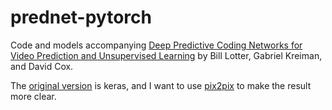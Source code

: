# prednet-pytorch

Code and models accompanying [Deep Predictive Coding Networks for Video Prediction and Unsupervised Learning](https://arxiv.org/abs/1605.08104) by Bill Lotter, Gabriel Kreiman, and David Cox. 

The [original version](https://github.com/coxlab/prednet) is keras, and I want to use [pix2pix](https://github.com/junyanz/pytorch-CycleGAN-and-pix2pix) to make the result more clear.

